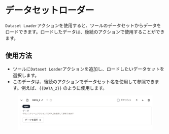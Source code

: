 # データセットローダー

`Dataset Loader`アクションを使用すると、ツールのデータセットからデータをロードできます。ロードしたデータは、後続のアクションで使用することができます。

## 使用方法

- ツールに`Dataset Loader`アクションを追加し、ロードしたいデータセットを選択します。
- このデータは、後続のアクションでデータセット名を使用して参照できます。例えば、`{{DATA_2}}` のように使用します。

<figure><img src="../../../../images/screenshot-20240627-163853.png"></figure>

<!-- ## エージェントの例

<!-- 使用方法を理解するための例となるエージェントを提供します。 -->
